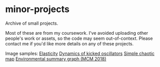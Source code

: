 # minor-projects
Archive of small projects.

Most of these are from my coursework. 
I've avoided uploading other people's work or assets, so the code may seem out-of-context.
Please contact me if you'd like more details on any of these projects.

Image samples:
[Elasticity](/grad_samples/elastic_simulator/sol2.png)
[Dynamics of kicked oscillators](/grad_samples/kicked_oscillators/graphs/fig1_color1000_v2.png)
[Simple chaotic map](/grad_samples/unstable_map_analysis/25_iterates.gif)
[Environmental summary graph (MCM 2018)](/undergrad_samples/mathematical_contest_in_modeling_2018/quad_sample.png)
